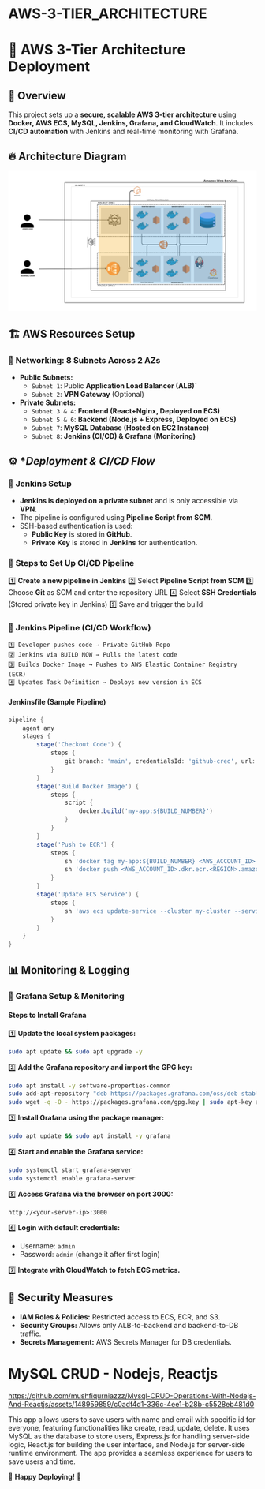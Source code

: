 # AWS-3-TIER_ARCHITECTURE

# 🚀 AWS 3-Tier Architecture Deployment

## 📌 Overview
This project sets up a **secure, scalable AWS 3-tier architecture** using **Docker, AWS ECS, MySQL, Jenkins, Grafana, and CloudWatch**. It includes **CI/CD automation** with Jenkins and real-time monitoring with Grafana.

## 🔥 Architecture Diagram

![AWS 3-Tier Architecture](./architecture.png)

## 🏗️ AWS Resources Setup

### 🔹 **Networking: 8 Subnets Across 2 AZs**
- **Public Subnets:**
  - `Subnet 1`: Public **Application Load Balancer (ALB)`**
  - `Subnet 2`: **VPN Gateway** (Optional)
- **Private Subnets:**
  - `Subnet 3 & 4`: **Frontend (React+Nginx, Deployed on ECS)**
  - `Subnet 5 & 6`: **Backend (Node.js + Express, Deployed on ECS)**
  - `Subnet 7`: **MySQL Database (Hosted on EC2 Instance)**
  - `Subnet 8`: **Jenkins (CI/CD) & Grafana (Monitoring)**

## ⚙️ **Deployment & CI/CD Flow*

### 🔹 **Jenkins Setup**
- **Jenkins is deployed on a private subnet** and is only accessible via **VPN**.
- The pipeline is configured using **Pipeline Script from SCM**.
- SSH-based authentication is used:
  - **Public Key** is stored in **GitHub**.
  - **Private Key** is stored in **Jenkins** for authentication.

### 🔹 **Steps to Set Up CI/CD Pipeline**
1️⃣ **Create a new pipeline in Jenkins**
2️⃣ Select **Pipeline Script from SCM**
3️⃣ Choose **Git** as SCM and enter the repository URL
4️⃣ Select **SSH Credentials** (Stored private key in Jenkins)
5️⃣ Save and trigger the build

### 🔹 **Jenkins Pipeline (CI/CD Workflow)**
```plaintext
1️⃣ Developer pushes code → Private GitHub Repo
2️⃣ Jenkins via BUILD NOW → Pulls the latest code
3️⃣ Builds Docker Image → Pushes to AWS Elastic Container Registry (ECR)
4️⃣ Updates Task Definition → Deploys new version in ECS
```
#### **Jenkinsfile** (Sample Pipeline)
```groovy
pipeline {
    agent any
    stages {
        stage('Checkout Code') {
            steps {
                git branch: 'main', credentialsId: 'github-cred', url: 'https://github.com/user/repo.git'
            }
        }
        stage('Build Docker Image') {
            steps {
                script {
                    docker.build('my-app:${BUILD_NUMBER}')
                }
            }
        }
        stage('Push to ECR') {
            steps {
                sh 'docker tag my-app:${BUILD_NUMBER} <AWS_ACCOUNT_ID>.dkr.ecr.<REGION>.amazonaws.com/my-app:${BUILD_NUMBER}'
                sh 'docker push <AWS_ACCOUNT_ID>.dkr.ecr.<REGION>.amazonaws.com/my-app:${BUILD_NUMBER}'
            }
        }
        stage('Update ECS Service') {
            steps {
                sh 'aws ecs update-service --cluster my-cluster --service my-service --force-new-deployment'
            }
        }
    }
}
```

## 📊 **Monitoring & Logging**

### 🔹 **Grafana Setup & Monitoring**
#### **Steps to Install Grafana**
1️⃣ **Update the local system packages:**
```bash
sudo apt update && sudo apt upgrade -y
```

2️⃣ **Add the Grafana repository and import the GPG key:**
```bash
sudo apt install -y software-properties-common
sudo add-apt-repository "deb https://packages.grafana.com/oss/deb stable main"
sudo wget -q -O - https://packages.grafana.com/gpg.key | sudo apt-key add -
```

3️⃣ **Install Grafana using the package manager:**
```bash
sudo apt update && sudo apt install -y grafana
```

4️⃣ **Start and enable the Grafana service:**
```bash
sudo systemctl start grafana-server
sudo systemctl enable grafana-server
```

5️⃣ **Access Grafana via the browser on port 3000:**
```plaintext
http://<your-server-ip>:3000
```

6️⃣ **Login with default credentials:**
   - Username: `admin`
   - Password: `admin` (change it after first login)

7️⃣ **Integrate with CloudWatch to fetch ECS metrics.**

## 🔐 **Security Measures**
- **IAM Roles & Policies:** Restricted access to ECS, ECR, and S3.
- **Security Groups:** Allows only ALB-to-backend and backend-to-DB traffic.
- **Secrets Management:** AWS Secrets Manager for DB credentials.



<h1>MySQL CRUD - Nodejs, Reactjs</h1>


https://github.com/mushfiqurniazzz/Mysql-CRUD-Operations-With-Nodejs-And-Reactjs/assets/148959859/c0adf4d1-336c-4ee1-b28b-c5528eb481d0


<p>This app allows users to save users with name and email with specific id for everyone, featuring functionalities like create, read, update, delete. It uses MySQL as the database to store users, Express.js for handling server-side logic, React.js for building the user interface, and Node.js for server-side runtime environment. The app provides a seamless experience for users to save users and time.</p>

🚀 **Happy Deploying!** 🎯
